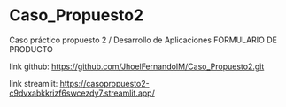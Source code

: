 # Caso_Propuesto2
Caso práctico propuesto 2 / Desarrollo de Aplicaciones
FORMULARIO DE PRODUCTO

link github: https://github.com/JhoelFernandoIM/Caso_Propuesto2.git

link streamlit: https://casopropuesto2-c9dvxabkkrizf6swcezdy7.streamlit.app/

